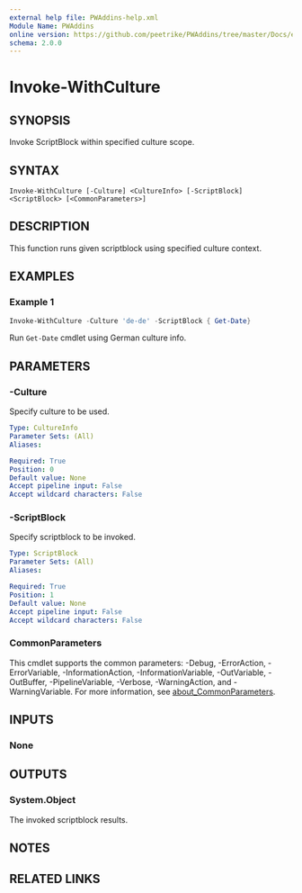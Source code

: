 ```yaml
---
external help file: PWAddins-help.xml
Module Name: PWAddins
online version: https://github.com/peetrike/PWAddins/tree/master/Docs/en-US/Invoke-WithCulture.md
schema: 2.0.0
---
```


# Invoke-WithCulture

## SYNOPSIS

Invoke ScriptBlock within specified culture scope.

## SYNTAX

```
Invoke-WithCulture [-Culture] <CultureInfo> [-ScriptBlock] <ScriptBlock> [<CommonParameters>]
```

## DESCRIPTION

This function runs given scriptblock using specified culture context.

## EXAMPLES

### Example 1

```powershell
Invoke-WithCulture -Culture 'de-de' -ScriptBlock { Get-Date}
```

Run `Get-Date` cmdlet using German culture info.

## PARAMETERS

### -Culture

Specify culture to be used.

```yaml
Type: CultureInfo
Parameter Sets: (All)
Aliases:

Required: True
Position: 0
Default value: None
Accept pipeline input: False
Accept wildcard characters: False
```

### -ScriptBlock

Specify scriptblock to be invoked.

```yaml
Type: ScriptBlock
Parameter Sets: (All)
Aliases:

Required: True
Position: 1
Default value: None
Accept pipeline input: False
Accept wildcard characters: False
```

### CommonParameters
This cmdlet supports the common parameters: -Debug, -ErrorAction, -ErrorVariable, -InformationAction, -InformationVariable, -OutVariable, -OutBuffer, -PipelineVariable, -Verbose, -WarningAction, and -WarningVariable. For more information, see [about_CommonParameters](http://go.microsoft.com/fwlink/?LinkID=113216).

## INPUTS

### None

## OUTPUTS

### System.Object

The invoked scriptblock results.

## NOTES

## RELATED LINKS
